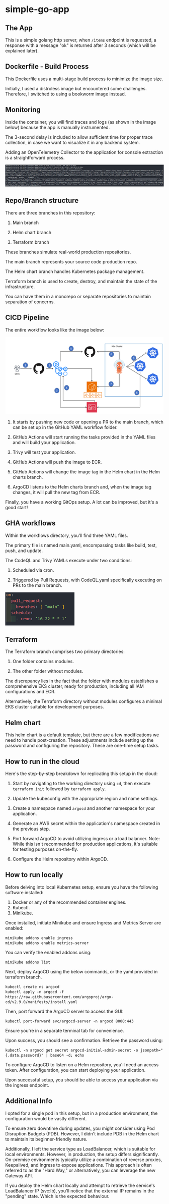 # simple-go-app

## The App

This is a simple golang http server, when ``/items`` endpoint is requested, a response with a message "ok" is returned after 3 seconds (which will be explained later).

## Dockerfile - Build Process

This Dockerfile uses a multi-stage build process to minimize the image size.

Initially, I used a distroless image but encountered some challenges. Therefore, I switched to using a bookworm image instead.

## Monitoring

Inside the container, you will find traces and logs (as shown in the image below) because the app is manually instrumented. 

The 3-second delay is included to allow sufficient time for proper trace collection, in case we want to visualize it in any backend system.

Adding an OpenTelemetry Collector to the application for console extraction is a straightforward process.

![alt text](<images/Screenshot 2024-05-21 191549.png>)

## Repo/Branch structure

There are three branches in this repository:

1. Main branch

1. Helm chart branch

1. Terraform branch

These branches simulate real-world production repositories. 

The main branch represents your source code production repo.

The Helm chart branch handles Kubernetes package management. 

Terraform branch is used to create, destroy, and maintain the state of the infrastructure. 

You can have them in a monorepo or separate repositories to maintain separation of concerns.



## CICD Pipeline

The entire workflow looks like the image below:

![alt text](<images/Screenshot 2023-11-11 232700.png>)

1. It starts by pushing new code or opening a PR to the main branch, which can be set up in the GitHub YAML workflow folder.

1. GitHub Actions will start running the tasks provided in the YAML files and will build your application.

1. Trivy will test your application.

1. GitHub Actions will push the image to ECR.

1. GitHub Actions will change the image tag in the Helm chart in the Helm charts branch.

1. ArgoCD listens to the Helm charts branch and, when the image tag changes, it will pull the new tag from ECR.

Finally, you have a working GitOps setup. A lot can be improved, but it's a good start!

## GHA workflows

Within the workflows directory, you'll find three YAML files.

The primary file is named main.yaml, encompassing tasks like build, test, push, and update.

The CodeQL and Trivy YAMLs execute under two conditions:

1. Scheduled via cron.

1. Triggered by Pull Requests, with CodeQL.yaml specifically executing on PRs to the main branch.

![alt text](<images/Screenshot 2024-05-22 001454.png>)

## Terraform

The Terraform branch comprises two primary directories:

1. One folder contains modules.

1. The other folder without modules.

The discrepancy lies in the fact that the folder with modules establishes a comprehensive EKS cluster, ready for production, including all IAM configurations and ECR.

Alternatively, the Terraform directory without modules configures a minimal EKS cluster suitable for development purposes.

## Helm chart

This helm chart is a default template, but there are a few modifications we need to handle post-creation. These adjustments include setting up the password and configuring the repository. These are one-time setup tasks.


## How to run in the cloud

Here's the step-by-step breakdown for replicating this setup in the cloud:

1. Start by navigating to the working directory using ``cd``, then execute ``terraform init`` followed by ``terraform apply``.

1. Update the kubeconfig with the appropriate region and name settings.

1. Create a namespace named ``argocd`` and another namespace for your application.

1. Generate an AWS secret within the application's namespace created in the previous step.

1. Port forward ArgoCD to avoid utilizing ingress or a load balancer. Note: While this isn't recommended for production applications, it's suitable for testing purposes on-the-fly.

1. Configure the Helm repository within ArgoCD.

## How to run locally 

Before delving into local Kubernetes setup, ensure you have the following software installed:

1. Docker or any of the recommended container engines.
1. Kubectl.
1. Minikube.

Once installed, initiate Minikube and ensure Ingress and Metrics Server are enabled:

    minikube addons enable ingress
    minikube addons enable metrics-server

You can verify the enabled addons using:

    minikube addons list

Next, deploy ArgoCD using the below commands, or the yaml provided in terraform branch.

    kubectl create ns argocd
    kubectl apply -n argocd -f https://raw.githubusercontent.com/argoproj/argo-cd/v2.9.0/manifests/install.yaml

Then, port forward the ArgoCD server to access the GUI:
   
    kubectl port-forward svc/argocd-server -n argocd 8000:443

Ensure you're in a separate terminal tab for convenience.

Upon success, you should see a confirmation. Retrieve the password using:
    
    kubectl -n argocd get secret argocd-initial-admin-secret -o jsonpath="{.data.password}" | base64 -d; echo

To configure ArgoCD to listen on a Helm repository, you'll need an access token. After configuration, you can start deploying your application.

Upon successful setup, you should be able to access your application via the ingress endpoint.


## Additional Info 

I opted for a single pod in this setup, but in a production environment, the configuration would be vastly different.

To ensure zero downtime during updates, you might consider using Pod Disruption Budgets (PDB). However, I didn't include PDB in the Helm chart to maintain its beginner-friendly nature.

Additionally, I left the service type as LoadBalancer, which is suitable for local environments. However, in production, the setup differs significantly. On-premise environments typically utilize a combination of reverse proxies, Keepalived, and Ingress to expose applications. This approach is often referred to as the "Hard Way," or alternatively, you can leverage the new Gateway API.

If you deploy the Helm chart locally and attempt to retrieve the service's LoadBalancer IP (svc:lb), you'll notice that the external IP remains in the "pending" state. Which is the expected behaviour.

